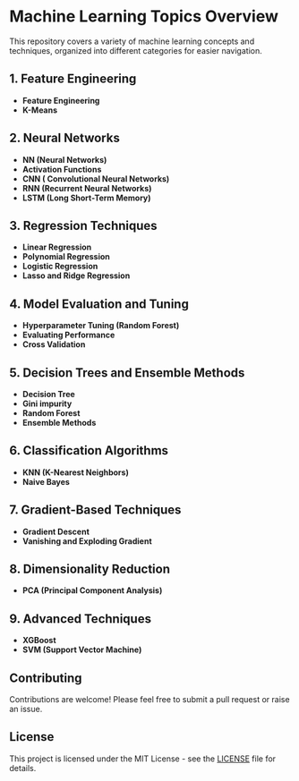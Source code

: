 # Machine Learning Topics Overview

This repository covers a variety of machine learning concepts and techniques, organized into different categories for easier navigation.


## 1. Feature Engineering 

- **Feature Engineering**
-  **K-Means**

## 2. Neural Networks
- **NN (Neural Networks)**
- **Activation Functions**
- **CNN ( Convolutional Neural Networks)**
- **RNN (Recurrent Neural Networks)**
- **LSTM (Long Short-Term Memory)**

## 3. Regression Techniques
- **Linear Regression**
- **Polynomial Regression**
- **Logistic Regression**
- **Lasso and Ridge Regression**


## 4. Model Evaluation and Tuning
- **Hyperparameter Tuning (Random Forest)**
- **Evaluating Performance**
- **Cross Validation**

## 5. Decision Trees and Ensemble Methods
- **Decision Tree**
- **Gini impurity**
- **Random Forest**
- **Ensemble Methods**

## 6. Classification Algorithms
- **KNN (K-Nearest Neighbors)**
- **Naive Bayes**

## 7. Gradient-Based Techniques
- **Gradient Descent**
- **Vanishing and Exploding Gradient**

## 8. Dimensionality Reduction
- **PCA (Principal Component Analysis)**

## 9. Advanced Techniques
- **XGBoost**
- **SVM (Support Vector Machine)**

## Contributing
Contributions are welcome! Please feel free to submit a pull request or raise an issue.

## License
This project is licensed under the MIT License - see the [LICENSE](LICENSE) file for details.

